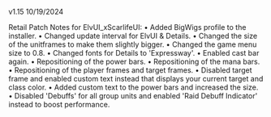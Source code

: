 v1.15 10/19/2024

Retail Patch Notes for ElvUI_xScarlifeUI:
• Added BigWigs profile to the installer.
• Changed update interval for ElvUI & Details.
• Changed the size of the unitframes to make them slightly bigger.
• Changed the game menu size to 0.8.
• Changed fonts for Details to 'Expressway'.
• Enabled cast bar again.
• Repositioning of the power bars.
• Repositioning of the mana bars.
• Repositioning of the player frames and target frames.
• Disabled target frame and enabled custom text instead that displays your current target and class color.
• Added custom text to the power bars and increased the size.
• Disabled 'Debuffs' for all group units and enabled 'Raid Debuff Indicator' instead to boost performance.
